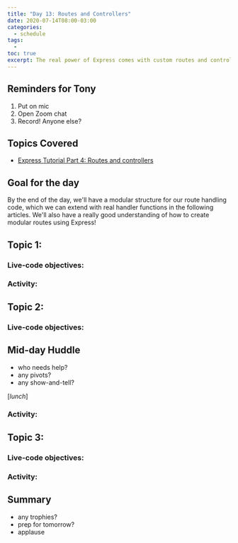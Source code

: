 ```yaml
---
title: "Day 13: Routes and Controllers"
date: 2020-07-14T08:00-03:00
categories:
  - schedule
tags:
  - 
toc: true
excerpt: The real power of Express comes with custom routes and controllers. In industry, we call these API Endpoints.
---
```

## Reminders for Tony
1. Put on mic
2. Open Zoom chat
3. Record! Anyone else?

## Topics Covered
- [Express Tutorial Part 4: Routes and controllers](https://developer.mozilla.org/en-US/docs/Learn/Server-side/Express_Nodejs/routes)

## Goal for the day
By the end of the day, we'll have a modular structure for our route handling code, which we can extend with real handler functions in the following articles. We'll also have a really good understanding of how to create modular routes using Express!

## Topic 1:

### Live-code objectives:

### Activity: 

## Topic 2: 

### Live-code objectives:

## Mid-day Huddle
- who needs help?
- any pivots?
- any show-and-tell?

[*lunch*]

### Activity: 

## Topic 3:

### Live-code objectives:

### Activity: 

## Summary
- any trophies?
- prep for tomorrow?
- applause
